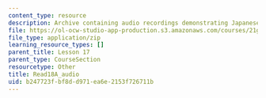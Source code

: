 ```yaml
---
content_type: resource
description: Archive containing audio recordings demonstrating Japanese pronunciation.
file: https://ol-ocw-studio-app-production.s3.amazonaws.com/courses/21g-504-japanese-iv-spring-2009/b247723fbf8dd971ea6e2153f726711b_Read18A_audio.zip
file_type: application/zip
learning_resource_types: []
parent_title: Lesson 17
parent_type: CourseSection
resourcetype: Other
title: Read18A_audio
uid: b247723f-bf8d-d971-ea6e-2153f726711b
---
```

